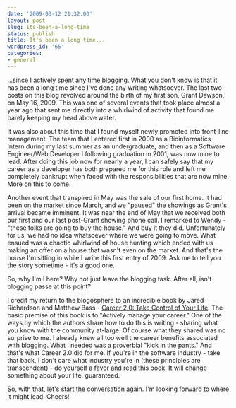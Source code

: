 ```yaml
---
date: '2009-03-12 21:32:00'
layout: post
slug: its-been-a-long-time
status: publish
title: It's been a long time...
wordpress_id: '65'
categories:
- general
---
```


...since I actively spent any time blogging. What you don't know is that it has been a long time since I've done any writing whatsoever. The last two posts on this blog revolved around the birth of my first son, Grant Dawson, on May 16, 2009. This was one of several events that took place almost a year ago that sent me directly into a whirlwind of activity that found me barely keeping my head above water.  
  
It was also about this time that I found myself newly promoted into front-line management. The team that I entered first in 2000 as a Bioinformatics Intern during my last summer as an undergraduate, and then as a Software Engineer/Web Developer I following graduation in 2001, was now mine to lead. After doing this job now for nearly a year, I can safely say that my career as a developer has both prepared me for this role and left me completely bankrupt when faced with the responsibilities that are now mine. More on this to come.  
  
Another event that transpired in May was the sale of our first home. It had been on the market since March, and we "paused" the showings as Grant's arrival became imminent. It was near the end of May that we received both our first and our last post-Grant showing phone call. I remarked to Wendy - "these folks are going to buy the house." And buy it they did. Unfortunately for us, we had no idea whatsoever where we were going to move. What ensued was a chaotic whirlwind of house hunting which ended with us making an offer on a house that wasn't even on the market. And that's the house I'm sitting in while I write this first entry of 2009. Ask me to tell you the story sometime - it's a good one.  
  
So, why I'm I here? Why not just leave the blogging task. After all, isn't blogging passe at this point?  
  
I credit my return to the blogosphere to an incredible book by Jared Richardson and Matthew Bass - [Career 2.0: Take Control of Your Life](http://www.lulu.com/content/5925115). The basic premise of this book is to "Actively manage your career." One of the ways by which the authors share how to do this is writing - sharing what you know with the community at-large. Of course what they shared was no surprise to me. I already knew all too well the career benefits associated with blogging. What I needed was a proverbial "kick in the pants." And that's what Career 2.0 did for me. If you're in the software industry - take that back, I don't care what industry you're in (these principles are transcendent) - do yourself a favor and read this book. It will change something about your life, guaranteed.  
  
So, with that, let's start the conversation again. I'm looking forward to where it might lead. Cheers!
